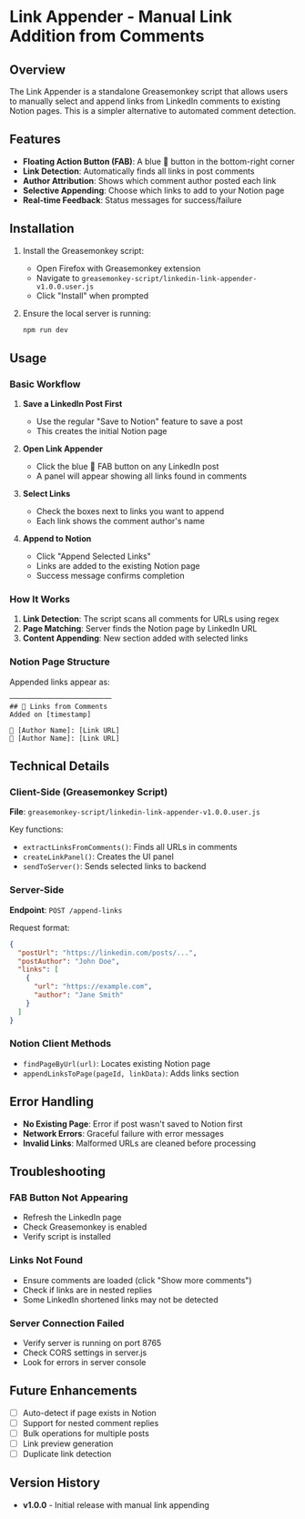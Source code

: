 # Link Appender - Manual Link Addition from Comments

## Overview

The Link Appender is a standalone Greasemonkey script that allows users to manually select and append links from LinkedIn comments to existing Notion pages. This is a simpler alternative to automated comment detection.

## Features

- **Floating Action Button (FAB)**: A blue 🔗 button in the bottom-right corner
- **Link Detection**: Automatically finds all links in post comments
- **Author Attribution**: Shows which comment author posted each link
- **Selective Appending**: Choose which links to add to your Notion page
- **Real-time Feedback**: Status messages for success/failure

## Installation

1. Install the Greasemonkey script:
   - Open Firefox with Greasemonkey extension
   - Navigate to `greasemonkey-script/linkedin-link-appender-v1.0.0.user.js`
   - Click "Install" when prompted

2. Ensure the local server is running:
   ```bash
   npm run dev
   ```

## Usage

### Basic Workflow

1. **Save a LinkedIn Post First**
   - Use the regular "Save to Notion" feature to save a post
   - This creates the initial Notion page

2. **Open Link Appender**
   - Click the blue 🔗 FAB button on any LinkedIn post
   - A panel will appear showing all links found in comments

3. **Select Links**
   - Check the boxes next to links you want to append
   - Each link shows the comment author's name

4. **Append to Notion**
   - Click "Append Selected Links"
   - Links are added to the existing Notion page
   - Success message confirms completion

### How It Works

1. **Link Detection**: The script scans all comments for URLs using regex
2. **Page Matching**: Server finds the Notion page by LinkedIn URL
3. **Content Appending**: New section added with selected links

### Notion Page Structure

Appended links appear as:
```
─────────────────────────
## 🔗 Links from Comments
Added on [timestamp]

💬 [Author Name]: [Link URL]
💬 [Author Name]: [Link URL]
```

## Technical Details

### Client-Side (Greasemonkey Script)

**File**: `greasemonkey-script/linkedin-link-appender-v1.0.0.user.js`

Key functions:
- `extractLinksFromComments()`: Finds all URLs in comments
- `createLinkPanel()`: Creates the UI panel
- `sendToServer()`: Sends selected links to backend

### Server-Side

**Endpoint**: `POST /append-links`

Request format:
```json
{
  "postUrl": "https://linkedin.com/posts/...",
  "postAuthor": "John Doe",
  "links": [
    {
      "url": "https://example.com",
      "author": "Jane Smith"
    }
  ]
}
```

### Notion Client Methods

- `findPageByUrl(url)`: Locates existing Notion page
- `appendLinksToPage(pageId, linkData)`: Adds links section

## Error Handling

- **No Existing Page**: Error if post wasn't saved to Notion first
- **Network Errors**: Graceful failure with error messages
- **Invalid Links**: Malformed URLs are cleaned before processing

## Troubleshooting

### FAB Button Not Appearing
- Refresh the LinkedIn page
- Check Greasemonkey is enabled
- Verify script is installed

### Links Not Found
- Ensure comments are loaded (click "Show more comments")
- Check if links are in nested replies
- Some LinkedIn shortened links may not be detected

### Server Connection Failed
- Verify server is running on port 8765
- Check CORS settings in server.js
- Look for errors in server console

## Future Enhancements

- [ ] Auto-detect if page exists in Notion
- [ ] Support for nested comment replies
- [ ] Bulk operations for multiple posts
- [ ] Link preview generation
- [ ] Duplicate link detection

## Version History

- **v1.0.0** - Initial release with manual link appending